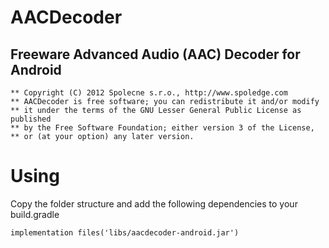 # AACDecoder
## Freeware Advanced Audio (AAC) Decoder for Android

```
** Copyright (C) 2012 Spolecne s.r.o., http://www.spoledge.com
** AACDecoder is free software; you can redistribute it and/or modify
** it under the terms of the GNU Lesser General Public License as published
** by the Free Software Foundation; either version 3 of the License,
** or (at your option) any later version.
```

# Using

Copy the folder structure and add the following dependencies to your build.gradle

```
implementation files('libs/aacdecoder-android.jar')
```